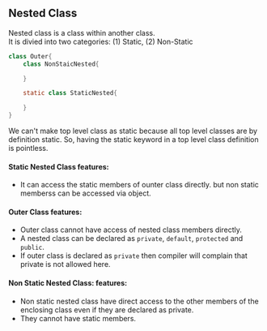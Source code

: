 ## Nested Class

Nested class is a class within another class.  
It is divied into two categories: (1) Static, (2) Non-Static  
```JAVA
class Outer{
    class NonStaicNested{

    }

    static class StaticNested{

    }
}
```

We can't make top level class as static because all top level classes are by definition static. So, having the static keyword in a top level class definition is pointless.

#### Static Nested Class features:
- It can access the static members of ounter class directly. but non static memberss can be accessed via object. 

#### Outer Class features:
- Outer class cannot have access of nested class members directly. 
- A nested class can be declared as `private`, `default`, `protected` and `public`.
- If outer class is declared as `private` then compiler will complain that private is not allowed here.

#### Non Static Nested Class: features:
- Non static nested class have direct access to the other members of the enclosing class even if they are declared as private.
- They cannot have static members.